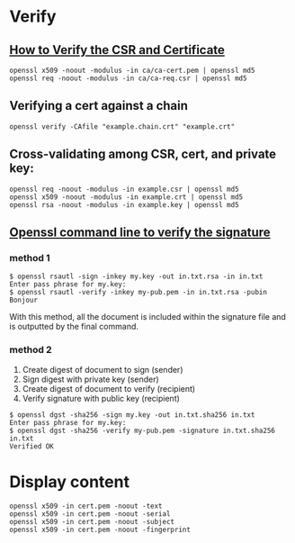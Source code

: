 # Verify
## [How to Verify the CSR and Certificate](https://www.cisco.com/c/en/us/support/docs/unified-communications/unified-communications-manager-callmanager/200123-How-to-Verify-the-CSR-and-Certificate-Mi.html)

```
openssl x509 -noout -modulus -in ca/ca-cert.pem | openssl md5
openssl req -noout -modulus -in ca/ca-req.csr | openssl md5
```

## Verifying a cert against a chain
```
openssl verify -CAfile "example.chain.crt" "example.crt"
```

## Cross-validating among CSR, cert, and private key:
```
openssl req -noout -modulus -in example.csr | openssl md5
openssl x509 -noout -modulus -in example.crt | openssl md5
openssl rsa -noout -modulus -in example.key | openssl md5
```

## [Openssl command line to verify the signature](https://stackoverflow.com/questions/5140425/openssl-command-line-to-verify-the-signature)

### method 1

```
$ openssl rsautl -sign -inkey my.key -out in.txt.rsa -in in.txt
Enter pass phrase for my.key:
$ openssl rsautl -verify -inkey my-pub.pem -in in.txt.rsa -pubin
Bonjour
```
With this method, all the document is included within the signature file and is outputted by the final command.

### method 2

1. Create digest of document to sign (sender)
2. Sign digest with private key (sender)
3. Create digest of document to verify (recipient)
4. Verify signature with public key (recipient)

```
$ openssl dgst -sha256 -sign my.key -out in.txt.sha256 in.txt 
Enter pass phrase for my.key:
$ openssl dgst -sha256 -verify my-pub.pem -signature in.txt.sha256 in.txt  
Verified OK
```

# Display content
```
openssl x509 -in cert.pem -noout -text
openssl x509 -in cert.pem -noout -serial
openssl x509 -in cert.pem -noout -subject
openssl x509 -in cert.pem -noout -fingerprint
```

